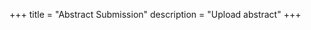 +++
title = "Abstract Submission"
description = "Upload abstract"
+++

<script type="text/javascript" src="https://form.jotform.co/jsform/91628488971878"></script>